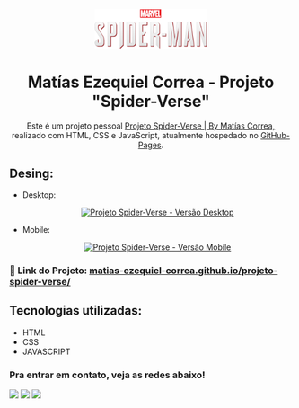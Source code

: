 <div align="center">
  <img alt="Logo" src="src/imagens/title-ps4.png" width="200" />
</div>
<h1 align="center">
  Matías Ezequiel Correa - Projeto "Spider-Verse"
</h1>
<p align="center">
  Este é um projeto pessoal <a href="https://matias-ezequiel-correa.github.io/projeto-spider-verse/" target="_blank">Projeto Spider-Verse | By Matías Correa,</a> realizado com HTML, CSS e JavaScript, atualmente hospedado no <a href="https://github.com/matias-ezequiel-correa">GitHub-Pages</a>.
</p>

## Desing: 
* Desktop:
[<p align="center"><img height="400em" src="./src/design/projeto-spider-verse-desktop-video.mp4" alt="Projeto Spider-Verse - Versão Desktop">](https://matias-ezequiel-correa.github.io/projeto-spider-verse/)<p>

* Mobile:
[<p align="center"><img width=250 src="./src/design/projeto-spider-verse-mobile-video.gif" alt="Projeto Spider-Verse - Versão Mobile">](https://matias-ezequiel-correa.github.io/projeto-spider-verse/)<p>

### 🔗 Link do Projeto: <a href="https://matias-ezequiel-correa.github.io/projeto-spider-verse/" target="_blank">matias-ezequiel-correa.github.io/projeto-spider-verse/</a>

## Tecnologias utilizadas:

 * HTML
 * CSS
 * JAVASCRIPT

 ### Pra entrar em contato, veja as redes abaixo!
 
<div> 
  <a href="https://instagram.com/maticorrea10" target="_blank"><img src="https://img.shields.io/badge/-Instagram-%23E4405F?style=for-the-badge&logo=instagram&logoColor=white" target="_blank"></a>
  <a href = "https://matiasecorrea19@gmail.com"><img src="https://img.shields.io/badge/-Gmail-%23333?style=for-the-badge&logo=gmail&logoColor=white" target="_blank"></a>
  <a href="https://www.linkedin.com/in/matías-ezequiel-correa" target="_blank"><img src="https://img.shields.io/badge/-LinkedIn-%230077B5?style=for-the-badge&logo=linkedin&logoColor=white" target="_blank"></a> 
</div>
